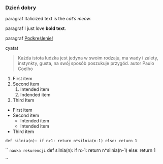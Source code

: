 ### Dzień dobry

paragraf Italicized text is the *cat’s meow.*

paragraf I just love **bold text**.

paragraf <ins>Podkreślenie!</ins>

cyatat 
> Każda istota ludzka jest jedyna w swoim rodzaju, ma wady i zalety, instynkty, gusta, na swój sposób poszukuje przygód.
autor Paulo Coelho

1. First item
2. Second item
	1. Intended item
	2. Indended item
3. Third Item

- First item
- Second item
	- Intended item
	- Intended item
- Third item


``
		def silnia(n):
			if n>1:
				return n*silnia(n-1)
			else:
				return 1
``



`` 
					`nauka rekurencji`
		def silnia(n):
			if n>1:
				return n*silnia(n-1)
			else:
				return 1

``
		
